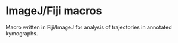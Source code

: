 # ImageJ/Fiji macros
Macro written in Fiji/ImageJ for analysis of trajectories in annotated kymographs.
